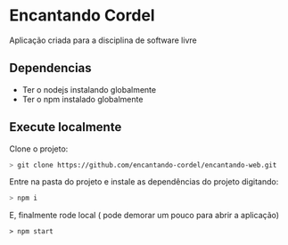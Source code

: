 # Encantando Cordel
Aplicação criada para a disciplina de software livre


## Dependencias
- Ter o nodejs instalando globalmente
- Ter o npm instalado globalmente

## Execute localmente

Clone o projeto:
```sh
> git clone https://github.com/encantando-cordel/encantando-web.git
```

Entre na pasta do projeto e instale as dependências do projeto digitando:
```sh
> npm i
```

E, finalmente rode local ( pode demorar um pouco para abrir a aplicação)

```
> npm start
```


